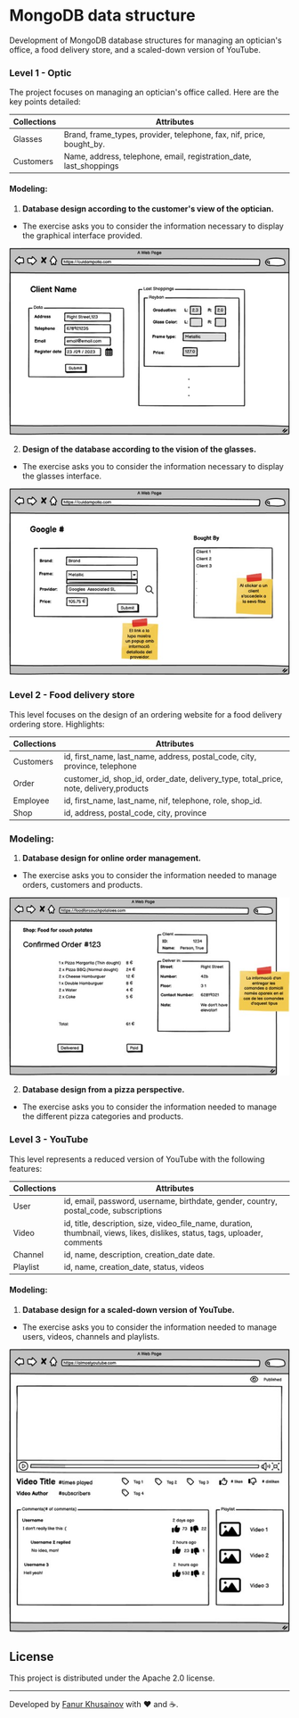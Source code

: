 # MongoDB data structure

Development of MongoDB database structures for managing an optician's office, a food delivery store, and a scaled-down version of YouTube.

### Level 1 - Optic

The project focuses on managing an optician's office called. Here are the key points detailed:

| **Collections** | **Attributes**                                                       |
| --------------- | -------------------------------------------------------------------- |
| Glasses         | Brand, frame_types, provider, telephone, fax, nif, price, bought_by. |
| Customers       | Name, address, telephone, email, registration_date, last_shoppings   |

#### Modeling:

1. **Database design according to the customer's view of the optician.**

- The exercise asks you to consider the information necessary to display the graphical interface provided.
<p align="center">
    <img src="./01-level-1/01-exercise-1/taskView/view1.jpg">
</p>

2. **Design of the database according to the vision of the glasses.**

- The exercise asks you to consider the information necessary to display the glasses interface.
<p align="center">
    <img src="./01-level-1/02-exercise-2/taskView/view2.jpg">
</p>

### Level 2 - Food delivery store

This level focuses on the design of an ordering website for a food delivery ordering store. Highlights:

| **Collections** | **Attributes**                                                                        |
| --------------- | ------------------------------------------------------------------------------------- |
| Customers       | id, first_name, last_name, address, postal_code, city, province, telephone            |
| Order           | customer_id, shop_id, order_date, delivery_type, total_price, note, delivery,products |
| Employee        | id, first_name, last_name, nif, telephone, role, shop_id.                             |
| Shop            | id, address, postal_code, city, province                                              |

### Modeling:

1. **Database design for online order management.**

- The exercise asks you to consider the information needed to manage orders, customers and products.
<p align="center">
  <img src="./02-level-2/taskView/view.jpg">
</p>

2. **Database design from a pizza perspective.**

- The exercise asks you to consider the information needed to manage the different pizza categories and products.

### Level 3 - YouTube

This level represents a reduced version of YouTube with the following features:

| **Collections** | **Attributes**                                                                                                               |
| --------------- | ---------------------------------------------------------------------------------------------------------------------------- |
| User            | id, email, password, username, birthdate, gender, country, postal_code, subscriptions                                        |
| Video           | id, title, description, size, video_file_name, duration, thumbnail, views, likes, dislikes, status, tags, uploader, comments |
| Channel         | id, name, description, creation_date date.                                                                                   |
| Playlist        | id, name, creation_date, status, videos                                                                                      |

#### Modeling:

1. **Database design for a scaled-down version of YouTube.**

- The exercise asks you to consider the information needed to manage users, videos, channels and playlists.
<p align="center">
 <img src="./03-level-3/taskView/view.jpg">
</p>

## License

This project is distributed under the Apache 2.0 license.

---

Developed by [Fanur Khusainov](https://www.linkedin.com/in/fanur-khusainov-ab86b2102/) with ❤️ and ☕.

